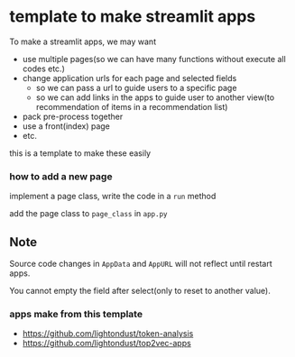 # template to make streamlit apps

To make a streamlit apps, we may want 

- use multiple pages(so we can have many functions without execute all codes etc.)
- change application urls for each page and selected fields
  - so we can pass a url to guide users to a specific page
  - so we can add links in the apps to guide user to another view(to recommendation of items in a recommendation list)
- pack pre-process together
- use a front(index) page
- etc.

this is a template to make these easily

### how to add a new page

implement a page class, write the code in a `run` method

add the page class to `page_class` in `app.py`

## Note

Source code changes in `AppData` and `AppURL` will not reflect until restart apps.

You cannot empty the field after select(only to reset to another value).

### apps make from this template

- https://github.com/lightondust/token-analysis
- https://github.com/lightondust/top2vec-apps